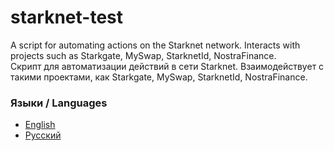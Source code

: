 # starknet-test
A script for automating actions on the Starknet network. Interacts with projects such as Starkgate, MySwap, StarknetId, NostraFinance.      
Скрипт для автоматизации действий в сети Starknet. Взаимодействует с такими проектами, как Starkgate, MySwap, StarknetId, NostraFinance.        

### Языки / Languages

- [English](en/README.md)
- [Русский](ru/README.md)